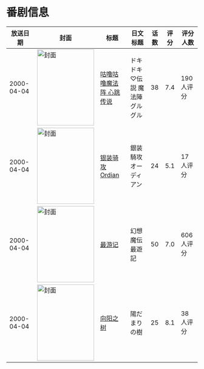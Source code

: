 # 番剧信息

|放送日期|封面|标题|日文标题|话数|评分|评分人数|
|---|---|---|---|---|---|---|
|2000-04-04|<img src="//lain.bgm.tv/pic/cover/c/32/b3/3149_7QeWQ.jpg" alt="封面" style="width:150px;height:200px;object-fit:cover;">|[咕噜咕噜魔法阵 心跳传说](https://bangumi.tv/subject/3149)|ドキドキ♡伝説 魔法陣グルグル|38|7.4|190人评分|
|2000-04-04|<img src="//lain.bgm.tv/pic/cover/c/7d/26/4202_000rB.jpg" alt="封面" style="width:150px;height:200px;object-fit:cover;">|[银装骑攻Ordian](https://bangumi.tv/subject/4202)|銀装騎攻オーディアン|24|5.1|17人评分|
|2000-04-04|<img src="//lain.bgm.tv/pic/cover/c/7e/b5/5977_zF2mm.jpg" alt="封面" style="width:150px;height:200px;object-fit:cover;">|[最游记](https://bangumi.tv/subject/5977)|幻想魔伝 最遊記|50|7.0|606人评分|
|2000-04-04|<img src="//lain.bgm.tv/pic/cover/c/43/5e/37232_EWE8q.jpg" alt="封面" style="width:150px;height:200px;object-fit:cover;">|[向阳之树](https://bangumi.tv/subject/37232)|陽だまりの樹|25|8.1|38人评分|
